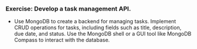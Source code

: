 ###  Exercise: Develop a task management API.
 - Use MongoDB to create a backend for managing tasks. Implement CRUD operations for tasks, including fields such as title, description, due date, and status. Use the MongoDB shell or a GUI tool like MongoDB Compass to interact with the database.